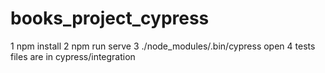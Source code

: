 # books_project_cypress

1 npm install
2 npm run serve
3 ./node_modules/.bin/cypress open
4 tests files are in cypress/integration

